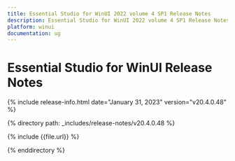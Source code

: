 ```yaml
---
title: Essential Studio for WinUI 2022 volume 4 SP1 Release Notes  
description: Essential Studio for WinUI 2022 volume 4 SP1 Release Notes  
platform: winui
documentation: ug
---
```


# Essential Studio for WinUI  Release Notes  

{% include release-info.html date="January 31, 2023"  version="v20.4.0.48" %} 

{% directory path: _includes/release-notes/v20.4.0.48 %}

{% include {{file.url}} %}

{% enddirectory %}